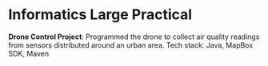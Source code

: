 # Informatics Large Practical
**Drone Control Project**:
Programmed the drone to collect air quality readings from sensors distributed around an urban area. 
Tech stack: Java, MapBox SDK, Maven
